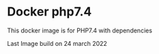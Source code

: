 # Docker php7.4
This docker image is for PHP7.4 with dependencies

Last Image build on 24 march 2022
